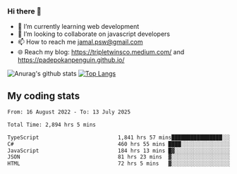 ### Hi there 👋

<!--
**padepokanpenguin/padepokanpenguin** is a ✨ _special_ ✨ repository because its `README.md` (this file) appears on your GitHub profile.
-->

- 🌱 I’m currently learning  web development
- 👯 I’m looking to collaborate on javascript developers
- 📫 How to reach me jamal.psw@gmail.com
- 🌐 Reach my blog:
   https://tripletwinsco.medium.com/ and
   https://padepokanpenguin.github.io/

![Anurag's github stats](https://github-readme-stats.vercel.app/api?username=padepokanpenguin&count_private=true&disable_animations=false&show_icons=true&theme=default)
[![Top Langs](https://github-readme-stats.vercel.app/api/top-langs/?username=padepokanpenguin&theme=default&layout=compact)](https://github.com/padepokanpenguin)

## My coding stats

<!--START_SECTION:waka-->

```txt
From: 16 August 2022 - To: 13 July 2025

Total Time: 2,894 hrs 5 mins

TypeScript                         1,841 hrs 57 mins████████████████░░░░░░░░░   63.65 %
C#                                 460 hrs 55 mins ████░░░░░░░░░░░░░░░░░░░░░   15.93 %
JavaScript                         184 hrs 13 mins █▓░░░░░░░░░░░░░░░░░░░░░░░   06.37 %
JSON                               81 hrs 23 mins  ▓░░░░░░░░░░░░░░░░░░░░░░░░   02.81 %
HTML                               72 hrs 5 mins   ▓░░░░░░░░░░░░░░░░░░░░░░░░   02.49 %
```

<!--END_SECTION:waka-->


